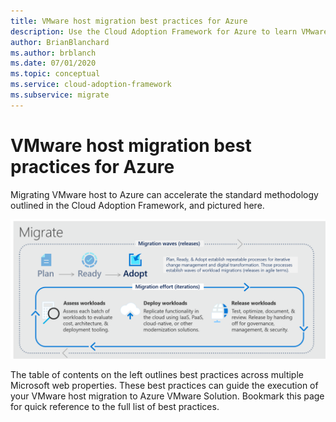 ```yaml
---
title: VMware host migration best practices for Azure
description: Use the Cloud Adoption Framework for Azure to learn VMware host migration best practices to reduce complexity and standardize the migration process.
author: BrianBlanchard
ms.author: brblanch
ms.date: 07/01/2020
ms.topic: conceptual
ms.service: cloud-adoption-framework
ms.subservice: migrate
---
```


# VMware host migration best practices for Azure

Migrating VMware host to Azure can accelerate the standard methodology outlined in the Cloud Adoption Framework, and pictured here.

![Diagram of Cloud Adoption Framework migration model.](../../_images/migrate/methodology.png)

The table of contents on the left outlines best practices across multiple Microsoft web properties. These best practices  can guide the execution of your VMware host migration to Azure VMware Solution. Bookmark this page for quick reference to the full list of best practices.
